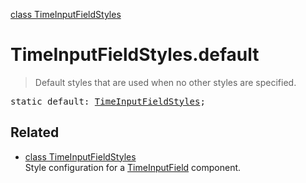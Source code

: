 [class TimeInputFieldStyles](TimeInputFieldStyles.md)

# TimeInputFieldStyles.default

> Default styles that are used when no other styles are specified.

<pre class="docgen_signature">static default: <a href="TimeInputFieldStyles.md">TimeInputFieldStyles</a>;</pre>

## Related

- [<!--{ref:class}-->class TimeInputFieldStyles](TimeInputFieldStyles.md) \
    Style configuration for a [TimeInputField](TimeInputField.md) component.
